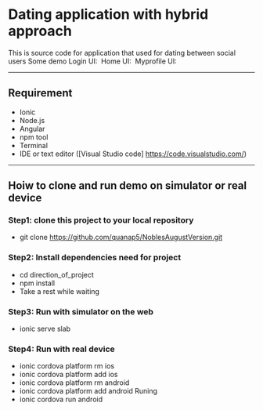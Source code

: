 # Dating application with hybrid approach

This is source code for application that used for dating between social users
Some demo
Login UI:
<img src="">
Home UI:
<img src="">
Myprofile UI:
<img src="">


----
## Requirement

- Ionic
- Node.js
- Angular
- npm tool
- Terminal
- IDE or text editor ([Visual Studio code] https://code.visualstudio.com/)

----
## Hoiw to clone and run demo on simulator or real device

### Step1: clone this project to your local repository
- git clone https://github.com/quanap5/NoblesAugustVersion.git

### Step2: Install dependencies need for project
- cd direction_of_project
- npm install
- Take a rest while waiting

### Step3: Run with simulator on the web
- ionic serve slab

### Step4: Run with real device
- ionic cordova platform rm ios
- ionic cordova platform add ios
- ionic cordova platform rm android
- ionic cordova platform add android
Runing
- ionic cordova run android


